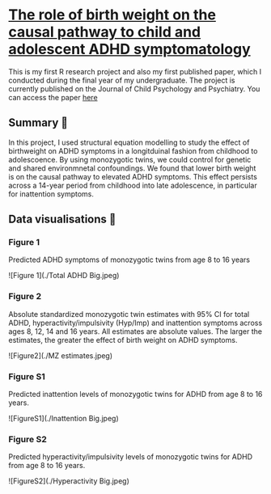 # [The role of birth weight on the causal pathway to child and adolescent ADHD symptomatology](https://kai-lim.github.io/ADHD_birthweight/)

This is my first R research project and also my first published paper, which I conducted during the final year of my undergraduate. The project is currently published on the Journal of Child Psychology and Psychiatry. You can access the paper [here](https://www.ncbi.nlm.nih.gov/pmc/articles/PMC6175300/pdf/JCPP-59-1036.pdf)


## Summary 🎯
In this project, I used structural equation modelling to study the effect of birthweight on ADHD symptoms in a longitduinal fashion from childhood to adolescoence. By using monozygotic twins, we could control for genetic and shared environmnetal confoundings. We found that lower birth weight is on the causal pathway to elevated ADHD symptoms. This effect persists across a 14-year period from childhood into late adolescence, in particular for inattention symptoms. 

## Data visualisations 🎨

### Figure 1
Predicted ADHD symptoms of monozygotic twins from age 8 to 16 years

![Figure 1](./Total ADHD Big.jpeg)

### Figure 2
Absolute standardized monozygotic twin estimates with 95% CI for total ADHD, hyperactivity/impulsivity (Hyp/Imp) and inattention symptoms across ages 8, 12, 14 and 16 years. All estimates are absolute values. The larger the estimates, the greater the effect of birth weight on ADHD symptoms.

![Figure2](./MZ estimates.jpeg)

### Figure S1
Predicted inattention levels of monozygotic twins for ADHD from age 8 to 16 years.

![FigureS1](./Inattention Big.jpeg)

### Figure S2
Predicted hyperactivity/impulsivity levels of monozygotic twins for ADHD from age 8 to 16 years.

![FigureS2](./Hyperactivity Big.jpeg)
